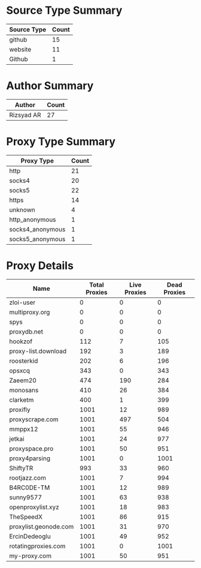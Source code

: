# Source Type Summary

| Source Type | Count |
|-------------|-------|
| github | 15 |
| website | 11 |
| Github | 1 |


# Author Summary

| Author | Count |
|--------|-------|
| Rizsyad AR | 27 |


# Proxy Type Summary

| Proxy Type | Count |
|------------|-------|
| http | 21 |
| socks4 | 20 |
| socks5 | 22 |
| https | 14 |
| unknown | 4 |
| http_anonymous | 1 |
| socks4_anonymous | 1 |
| socks5_anonymous | 1 |


# Proxy Details

| Name | Total Proxies | Live Proxies | Dead Proxies |
|------|---------------|--------------|---------------|
| zloi-user | 0 | 0 | 0 |
| multiproxy.org | 0 | 0 | 0 |
| spys | 0 | 0 | 0 |
| proxydb.net | 0 | 0 | 0 |
| hookzof | 112 | 7 | 105 |
| proxy-list.download | 192 | 3 | 189 |
| roosterkid | 202 | 6 | 196 |
| opsxcq | 343 | 0 | 343 |
| Zaeem20 | 474 | 190 | 284 |
| monosans | 410 | 26 | 384 |
| clarketm | 400 | 1 | 399 |
| proxifly | 1001 | 12 | 989 |
| proxyscrape.com | 1001 | 497 | 504 |
| mmppx12 | 1001 | 55 | 946 |
| jetkai | 1001 | 24 | 977 |
| proxyspace.pro | 1001 | 50 | 951 |
| proxy4parsing | 1001 | 0 | 1001 |
| ShiftyTR | 993 | 33 | 960 |
| rootjazz.com | 1001 | 7 | 994 |
| B4RC0DE-TM | 1001 | 12 | 989 |
| sunny9577 | 1001 | 63 | 938 |
| openproxylist.xyz | 1001 | 18 | 983 |
| TheSpeedX | 1001 | 86 | 915 |
| proxylist.geonode.com | 1001 | 31 | 970 |
| ErcinDedeoglu | 1001 | 49 | 952 |
| rotatingproxies.com | 1001 | 0 | 1001 |
| my-proxy.com | 1001 | 50 | 951 |
